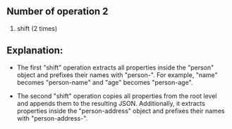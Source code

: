 ## Number of operation 2

1. shift (2 times)

## Explanation:
* The first "shift" operation extracts all properties inside the "person" object and prefixes their names with "person-". For example, "name" becomes "person-name" and "age" becomes "person-age".

* The second "shift" operation copies all properties from the root level and appends them to the resulting JSON. Additionally, it extracts properties inside the "person-address" object and prefixes their names with "person-address-".